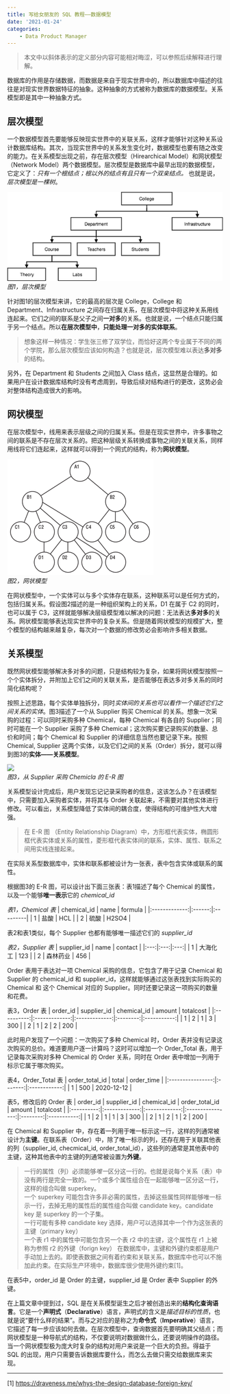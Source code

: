 ```yaml
---
title: 写给女朋友的 SQL 教程——数据模型
date: '2021-01-24'
categories: 
    - Data Product Manager
---
```


> 本文中以斜体表示的定义部分内容可能相对晦涩，可以参照后续解释进行理解。

数据库的作用是存储数据，而数据是来自于现实世界中的，所以数据库中描述的往往是对现实世界数据特征的抽象。这种抽象的方式被称为数据库的数据模型。关系模型即是其中一种抽象方式。

## 层次模型

一个数据模型首先要能够反映现实世界中的关联关系，这样才能够针对这种关系设计数据库结构。其次，当现实世界中的关系发生变化时，数据模型也要有随之改变的能力。在关系模型出现之前，存在层次模型（Hirearchical Model）和网状模型（Network Model）两个数据模型。层次模型是数据库中最早出现的数据模型，它定义了：*只有一个根结点；根以外的结点有且只有一个双亲结点。* 也就是说，*层次模型是一棵树*。

![](/pic/post/2021/01/层次模型.png)  
*图1，层次模型*

针对图1的层次模型来讲，它的最高的层次是 College，College 和 Department、Infrastructure 之间存在归属关系，在层次模型中将这种关系用线连起来。它们之间的联系是父子之间**一对多**的关系。也就是说，一个结点只能归属于另一个结点。所以**在层次模型中**，**只能处理一对多的实体联系**。

> 想象这样一种情况：学生张三修了双学位，而恰好这两个专业属于不同的两个学院，那么层次模型应该如何构造？也就是说，层次模型难以表达**多对多**的结构。

另外，在 Department 和 Students 之间加入 Class 结点，这显然是合理的。如果用户在设计数据库结构时没有考虑周到，导致后续对结构进行的更改，这势必会对整体结构造成很大的影响。

## 网状模型

在层次模型中，线用来表示层级之间的归属关系。但是在现实世界中，许多事物之间的联系是不存在层次关系的。把这种层级关系转换成事物之间的关联关系，同样用线将它们连起来，这样就可以得到一个网式的结构，称为**网状模型**。

![](/pic/post/2021/01/网状模型.png)  
*图2，网状模型*

在网状模型中，一个实体可以与多个实体存在联系，这种联系可以是任何方式的，包括归属关系。假设图2描述的是一种组织架构上的关系，D1 在属于 C2 的同时，也可以属于 C3，这样就能够解决层级模型难以解决的问题：无法表达**多对多**的关系。网状模型能够表达现实世界中的复杂关系。但是随着网状模型的规模扩大，整个模型的结构越来越复杂，每次对一个数据的修改势必会影响许多相关数据。

## 关系模型

既然网状模型能够解决多对多的问题，只是结构较为复杂，如果将网状模型按照一个个实体拆分，并附加上它们之间的关联关系，是否能够在表达多对多关系的同时简化结构呢？

按照上述思路，每个实体单独拆分，同时*实体间的关系也可以看作一个描述它们之间关系的实体*。图3描述了一个从 Supplier 购买 Chemical 的关系。想象一次采购的过程：可以同时采购多种 Chemical，每种 Chemical 有各自的 Supplier；同时可能在一个 Supplier 采购了多种 Chemical；这次购买要记录购买的数量、总价和时间；每个 Chemical 和 Supplier 的详细信息当然也要记录下来。按照 Chemical, Supplier 这两个实体，以及它们之间的关系（Order）拆分，就可以得到图3的**实体——关系模型**。

![](/pic/post/2021/01/ER图.jpg)  
*图3，从 Supplier 采购 Chemicla 的 E-R 图*

关系模型设计完成后，用户发现忘记记录采购者的信息，这该怎么办？在该模型中，只需要加入采购者实体，并将其与 Order 关联起来，不需要对其他实体进行修改。可以看出，关系模型降低了实体间的耦合度，使得结构的可维护性大大增强。

> 在 E-R 图 （Entity Relationship Diagram）中，方形框代表实体，椭圆形框代表实体或关系的属性，菱形框代表实体间的联系，实体、属性、联系之间用实线连接起来。

在实际关系型数据库中，实体和联系都被设计为一张表，表中包含实体或联系的属性。

根据图3的 E-R 图，可以设计出下面三张表：表1描述了每个 Chemical 的属性，以及一个能够**唯一表示**它的 *chemical_id*

*表1，Chemical 表*
| chemical_id | name | formula |
|:-------------:|:------:|:---------|
| 1           | 盐酸   | HCL     |
| 2           | 硫酸   | H2SO4   |

表2和表1类似，每个 Supplier 也都有能够唯一描述它们的 *supplier_id*

*表2，Supplier 表*
| supplier_id | name | contact |
|:---:|:---:|:---:|
| 1           | 大海化工 | 123     |
| 2           | 森林药业 | 456     |

Order 表用于表达对一项 Chemical 采购的信息，它包含了用于记录 Chemical 和 Supplier 的 chemical_id 和 supplier_id，这样就能够通过这张表找到实际购买的 Chemical 和 这个 Chemical 对应的 Supplier。同时还要记录这一项购买的数量和花费。

表3，Order 表
| order_id | supplier_id | chemical_id | amount | totalcost |
|:----------:|:-------------:|:-------------:|:--------:|:-----------:|
| 1        | 2           | 1           | 3      | 300       |
| 2        | 1           | 2           | 2      | 200       |

此时用户发现了一个问题：一次购买了多种 Chemical 时，Order 表并没有记录这次购买的总价。难道要用户逐一计算吗？这时可以增加一个 Order_Total 表，用于记录每次采购对多种 Chemical 的 Order 关系，同时在 Order 表中增加一列用于标示它属于哪次购买。

表4，Order_Total 表
| order_total_id | total | order_time |
|:----------------:|:-------:|:------------:|
| 1              | 500   | 2020-12-12 |

表5，修改后的 Order 表
| order_id | supplier_id | chemical_id | order_total_id | amount | totalcost |
|:----------:|:-------------:|:-------------:|:----------------:|:--------:|:-----------:|
| 1        | 2           | 1           | 1              | 3      | 300       |
| 2        | 1           | 2           | 1              | 2      | 200       |

在 Chemical 和 Supplier 中，存在着一列用于唯一标示这一行，这样的列通常被设计为**主键**。在联系表（Order）中，除了唯一标示的列，还存在用于关联其他表的列（supplier_id, checmical_id, order_total_id），这些列的通常是其他表中的主键，这种其他表中的主键的列通常被设置为**外键**。

> 一行的属性（列）必须能够*唯一*区分这一行的。也就是说每个关系（表）中没有两行是完全一致的。一个或多个属性组合在一起能够唯一区分这一行，这样的组合叫做 superkey。  
> 一个 superkey 可能包含许多非必需的属性，去掉这些属性同样能够唯一标示一行，去掉无用的属性后的属性组合叫做 candidate key。candidate key 是 superkey 的一个子集。  
> 一行可能有多种 candidate key 选择，用户可以选择其中一个作为这张表的主键（primary key）  
> 一个表 r1 中的属性中可能包含另一个表 r2 中的主键，这个属性在 r1 上被称为参照 r2 的外键（forign key） 
> 在数据库中，主键和外键约束都是用户手动加上去的。即使表数据之间有着约束和关联关系，数据库中也可以不施加此约束。在实际生产环境中，数据库很少使用外键约束[1]。

在表5中，order_id 是 Order 的主键，supplier_id 是 Order 表中 Supplier 的外键。

在上篇文章中提到过，SQL 是在关系模型诞生之后才被创造出来的**结构化查询语言**。它是一个**声明式**（**Declarative**）语言，声明式的含义是*描述目标的性质*，也就是说“要什么样的结果”。而与之对应的是称之为**命令式**（**Imperative**）语言，它描述了每一步应该如何去做。在层次模型中，查询数据首先要明确其父结点；而网状模型是一种导航式的结构，不仅要说明对数据做什么，还要说明操作的路径。当一个网状模型极为庞大时复杂的结构对用户来说是一个巨大的负担。得益于 SQL 的出现，用户只需要告诉数据库要什么，而怎么去做只需交给数据库来实现。

---
[1] https://draveness.me/whys-the-design-database-foreign-key/
